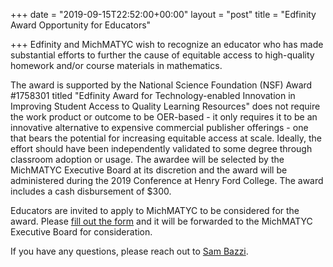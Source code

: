 +++
date = "2019-09-15T22:52:00+00:00"
layout = "post"
title = "Edfinity Award Opportunity for Educators"

+++
Edfinity and MichMATYC wish to recognize an educator who has made substantial efforts to further the cause of equitable access to 
high-quality homework and/or course materials in mathematics.

The award is supported by the National Science Foundation (NSF) Award #1758301 titled "Edfinity Award for Technology-enabled Innovation 
in Improving Student Access to Quality Learning Resources" does not require the work product or outcome to be OER-based - it only requires 
it to be an innovative alternative to expensive commercial publisher offerings - one that bears the potential for increasing equitable 
access at scale. Ideally, the effort should have been independently validated to some degree through classroom adoption or usage. The 
awardee will be selected by the MichMATYC Executive Board at its discretion and the award will be administered during the 2019 Conference
at Henry Ford College. The award includes a cash disbursement of $300.

Educators are invited to apply to MichMATYC to be considered for the award. Please <a href="https://edfinity.us/michmatyc/">fill out the form</a> 
and it will be forwarded to the MichMATYC Executive Board for consideration.

If you have any questions, please reach out to <a href="mailto:sbazzi@hfcc.edu">Sam Bazzi</a>.
